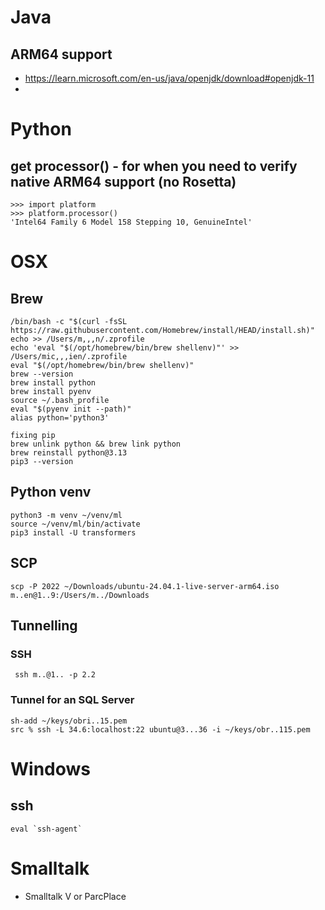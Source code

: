 # Java
## ARM64 support
- https://learn.microsoft.com/en-us/java/openjdk/download#openjdk-11
- 
# Python
## get processor() - for when you need to verify native ARM64 support (no Rosetta)
```
>>> import platform
>>> platform.processor()
'Intel64 Family 6 Model 158 Stepping 10, GenuineIntel'

```
# OSX
## Brew
```
/bin/bash -c "$(curl -fsSL https://raw.githubusercontent.com/Homebrew/install/HEAD/install.sh)"
echo >> /Users/m,,,n/.zprofile
echo 'eval "$(/opt/homebrew/bin/brew shellenv)"' >> /Users/mic,,,ien/.zprofile
eval "$(/opt/homebrew/bin/brew shellenv)"
brew --version
brew install python
brew install pyenv
source ~/.bash_profile
eval "$(pyenv init --path)"
alias python='python3'

fixing pip
brew unlink python && brew link python
brew reinstall python@3.13
pip3 --version
```

## Python venv
```
python3 -m venv ~/venv/ml
source ~/venv/ml/bin/activate
pip3 install -U transformers
```
## SCP
```
scp -P 2022 ~/Downloads/ubuntu-24.04.1-live-server-arm64.iso m..en@1..9:/Users/m../Downloads
```
## Tunnelling
### SSH
```
 ssh m..@1.. -p 2.2 
```
### Tunnel for an SQL Server
```
sh-add ~/keys/obri..15.pem 
src % ssh -L 34.6:localhost:22 ubuntu@3...36 -i ~/keys/obr..115.pem
```

# Windows
## ssh
```
eval `ssh-agent`
```

# Smalltalk
- Smalltalk V or ParcPlace
